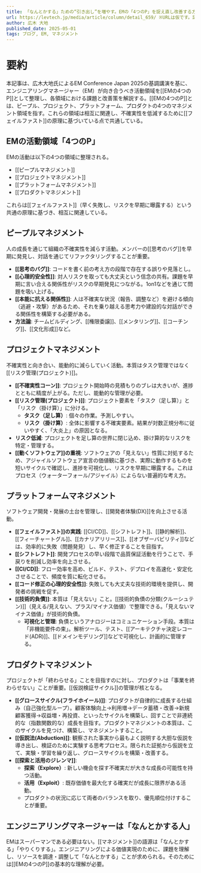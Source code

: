 ```yaml
---
title: 「なんとかする」ための“引き出し”を増やす。EMの「4つのP」を捉え直し改善する方法
url: https://levtech.jp/media/article/column/detail_659/ ※URLは仮です。記事内に記載がなかったため。
author: 広木 大地
published_date: 2025-05-01
tags: ブログ, EM, マネジメント
---
```


# 要約

本記事は、広木大地氏によるEM Conference Japan 2025の基調講演を基に、エンジニアリングマネージャー（EM）が向き合うべき活動領域を[[EMの4つのP]]として整理し、各領域における課題と改善策を解説する。[[EMの4つのP]]とは、ピープル、プロジェクト、プラットフォーム、プロダクトの4つのマネジメント領域を指す。これらの領域は相互に関連し、不確実性を低減するために[[フェイルファスト]]の原理に基づいている点で共通している。

## EMの活動領域「4つのP」

EMの活動は以下の4つの領域に整理される。
- [[ピープルマネジメント]]
- [[プロジェクトマネジメント]]
- [[プラットフォームマネジメント]]
- [[プロダクトマネジメント]]

これらは[[フェイルファスト]]（早く失敗し、リスクを早期に曝露する）という共通の原理に基づき、相互に関連している。

## ピープルマネジメント

人の成長を通じて組織の不確実性を減らす活動。メンバーの[[思考のバグ]]を早期に発見し、対話を通じてリファクタリングすることが重要。
- **[[思考のバグ]]**: コードを書く前の考え方の段階で存在する誤りや見落とし。
- **[[心理的安全性]]**: 対人リスクを取っても大丈夫という信念の共有。課題を早期に言い合える関係性がリスクの早期発見につながる。1on1などを通じて問題を吸い上げる。
- **[[本能に抗える関係性]]**: 人は不確実な状況（報告、調整など）を避ける傾向（逃避・攻撃）があるため、それを乗り越える思考力や建設的な対話ができる関係性を構築する必要がある。
- **方法論**: チームビルディング、[[権限委譲]]、[[メンタリング]]、[[コーチング]]、[[文化形成]]など。

## プロジェクトマネジメント

不確実性と向き合い、能動的に減らしていく活動。本質はタスク管理ではなく[[リスク管理(プロジェクト)]]。
- **[[不確実性コーン]]**: プロジェクト開始時の見積もりのブレは大きいが、進捗とともに精度が上がる。ただし、能動的な管理が必要。
- **[[リスク管理(プロジェクト)]]**: プロジェクト要素を「タスク（足し算）」と「リスク（掛け算）」に分ける。
    - **タスク（足し算）**: 個々の作業。予測しやすい。
    - **リスク（掛け算）**: 全体に影響する不確実要素。結果が対数正規分布に従いやすく、「大炎上」の原因となる。
- **リスク低減**: プロジェクトを足し算の世界に閉じ込め、掛け算的なリスクを特定・管理する。
- **[[動くソフトウェア]]の重視**: ソフトウェアの「見えない」性質に対処するため、アジャイルソフトウェア宣言の価値観に基づき、実際に動作するものを短いサイクルで確認し、進捗を可視化し、リスクを早期に曝露する。これはプロセス（ウォーターフォール/アジャイル）によらない普遍的な考え方。

## プラットフォームマネジメント

ソフトウェア開発・発展の土台を管理し、[[開発者体験(DX)]]を向上させる活動。
- **[[フェイルファスト]]の実践**: [[CI/CD]]、[[シフトレフト]]、[[静的解析]]、[[フィーチャートグル]]、[[カナリアリリース]]、[[オブザーバビリティ]]などは、効率的に失敗（問題発見）し、早く修正することを目指す。
- **[[シフトレフト]]**: 開発プロセスの早い段階で品質保証活動を行うことで、手戻りを削減し効率を向上させる。
- **[[CI/CD]]**: フロー効率を高め、ビルド、テスト、デプロイを高速化・安定化させることで、頻度を質に転化させる。
- **[[コード修正の心理的安全性]]**: 失敗しても大丈夫な技術的環境を提供し、開発者の挑戦を促す。
- **[[技術的負債]]**: 本質は「見えない」こと。[[技術的負債の分類(クルーシュテン)]]（見える/見えない、プラス/マイナス価値）で整理できる。「見えないマイナス価値」が技術的負債。
    - **可視化と管理**: 負債というアナロジーはコミュニケーション手段。本質は「非機能要件の束」。解析ツール、テスト、[[アーキテクチャ決定レコード(ADR)]]、[[ドメインモデリング]]などで可視化し、計画的に管理する。

## プロダクトマネジメント

プロジェクトが「終わらせる」ことを目指すのに対し、プロダクトは「事業を終わらせない」ことが重要。[[仮説検証サイクル]]の管理が核となる。
- **[[グロースサイクル(フライホイール)]]**: プロダクトが自律的に成長する仕組み（自己強化型ループ）。顧客体験向上→利用増→データ蓄積・改善→新規顧客獲得→収益増・再投資、といったサイクルを構築し、回すことで非連続的な（指数関数的な）成長を目指す。プロダクトマネジメントの本質は、このサイクルを見つけ、構築し、マネジメントすること。
- **[[仮説法(Abduction)]]**: 観察された事実から最もよく説明する大胆な仮説を導き出し、検証のために実験する思考プロセス。限られた証拠から仮説を立て、実験・学習を繰り返し、グロースサイクルを構築・改善する。
- **[[探索と活用のジレンマ]]**:
    - **探索（Explore）**: 新しい機会を探す不確実だが大きな成長の可能性を持つ活動。
    - **活用（Exploit）**: 既存価値を最大化する確実だが成長に限界がある活動。
    - プロダクトの状況に応じて両者のバランスを取り、優先順位付けすることが重要。

## エンジニアリングマネージャーは「なんとかする人」

EMはスーパーマンである必要はない。[[マネジメント]]の語源は「なんとかする」「やりくりする」。エンジニアリングによる価値実現のために、課題を理解し、リソースを調達・調整して「なんとかする」ことが求められる。そのためには[[EMの4つのP]]の基本的な理解が必要。
